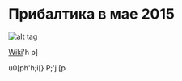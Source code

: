 # Прибалтика в мае 2015
![alt tag](http://2.bp.blogspot.com/-TH2Q70ktag4/Ti-PMba2FaI/AAAAAAAAEGE/amB803N6GGg/s1600/Nato-to-Baltic-2.jpg)

[Wiki](https://github.com/Pedaliada/baltic2015/wiki)'h
p]




u0[ph'h;i[\}
P;'j
[p
